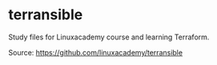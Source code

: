 # terransible
Study files for Linuxacademy course and learning Terraform.

Source: https://github.com/linuxacademy/terransible
